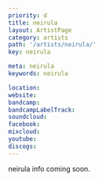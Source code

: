```yaml
---
priority: d
title: neirula
layout: ArtistPage
category: artists
path: '/artists/neirula/'
key: neirula

meta: neirula
keywords: neirula

location: 
website: 
bandcamp: 
bandcampLabelTrack: 
soundcloud: 
facebook: 
mixcloud: 
youtube: 
discogs: 
---
```


neirula info coming soon.

